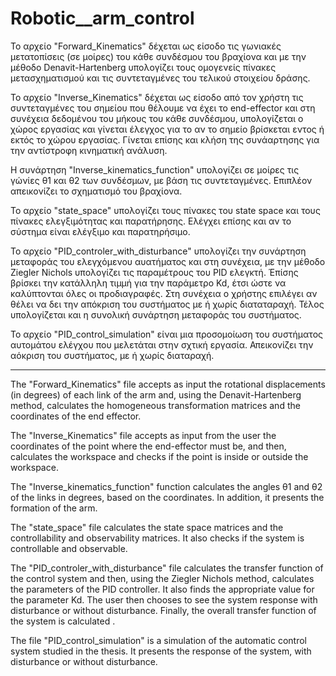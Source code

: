 # Robotic__arm_control
Το αρχείο "Forward_Kinematics" δέχεται ως είσοδο τις γωνιακές μετατοπίσεις (σε μοίρες) του κάθε συνδέσμου του βραχίονα και με την μέθοδο Denavit-Hartenberg υπολογίζει τους ομογενείς πίνακες μετασχηματισμού
και τις συντεταγμένες του τελικού στοιχείου δράσης.

To αρχείο "Inverse_Kinematics" δέχεται ως είσοδο από τον χρήστη τις συντεταγμένες
του σημείου που θέλουμε να έχει το end-effector και στη συνέχεια
δεδομένου του μήκους του κάθε συνδέσμου, υπολογίζεται ο χώρος εργασίας
και γίνεται έλεγχος για το αν το σημείο βρίσκεται εντος ή εκτός το χώρου
εργασίας. Γίνεται επίσης και κλήση της συνάαρτησης για την αντίστροφη
κινηματική ανάλυση.



Η συνάρτηση "Inverse_kinematics_function" υπολογίζει σε μοίρες τις γώνίες θ1 και θ2 των συνδέσμων,
με βάση τις συντεταγμένες. Επιπλέον απεικονίζει το σχηματισμό του βραχίονα.


Το αρχείο "state_space" υπολογίζει τους πίνακες του state space
και τους πίνακες ελεγξιμότητας και παρατήρησης.
Ελέγχει επίσης και αν το σύστημα είναι ελέγξιμο και παρατηρήσιμο.

Το αρχείο "PID_controler_with_disturbance" υπολογίζει την συνάρτηση μεταφοράς του
ελεγχόμενου αυατήματος και στη συνέχεια, με την μέθοδο Ziegler Nichols υπολογίζει
τις παραμέτρους του PID ελεγκτή. Έπίσης βρίσκει την κατάλληλη τιμμή για την παράμετρο
Kd, έτσι ώστε να καλύπτονται όλες οι προδιαγραφές. Στη συνέχεια ο χρήστης επιλέγει αν 
θέλει να δει την απόκριση του συστήματος με ή χωρίς διαταταραχή. Τέλος υπολογίζεται και 
η συνολική συνάρτηση μεταφοράς του συστήματος.


Το αρχείο "PID_control_simulation" είναι μια προσομοίωση του συστήματος αυτομάτου ελέγχου
που μελετάται στην σχτική εργασία. Απεικονίζει την αόκριση του συστήματος, με ή χωρίς διαταραχή.

-------------------------------------------------------------------------------------------------------------------------------------------------

The "Forward_Kinematics" file accepts as input the rotational displacements (in degrees) of each link of the arm and, using the Denavit-Hartenberg method, calculates the homogeneous transformation matrices
and the coordinates of the end effector.

The "Inverse_Kinematics" file accepts as input from the user the coordinates of the point where the end-effector must be, and then, calculates the workspace and checks if the point is inside or outside the workspace. 

The "Inverse_kinematics_function" function calculates the angles θ1 and θ2 of the links in degrees, based on the coordinates. In addition, it presents the formation of the arm.


The "state_space" file calculates the state space matrices and the controllability and observability matrices. It also checks if the system is controllable and observable.

The "PID_controler_with_disturbance" file calculates the transfer function of the control system and then, using the Ziegler Nichols method, calculates the parameters of the PID controller. It also finds the appropriate value for the parameter Kd. The user then chooses to see the system response with disturbance or without disturbance. Finally, the overall transfer function of the system is calculated .


The file "PID_control_simulation" is a simulation of the automatic control system studied in the thesis. It presents the response of the system, with disturbance or without disturbance.
